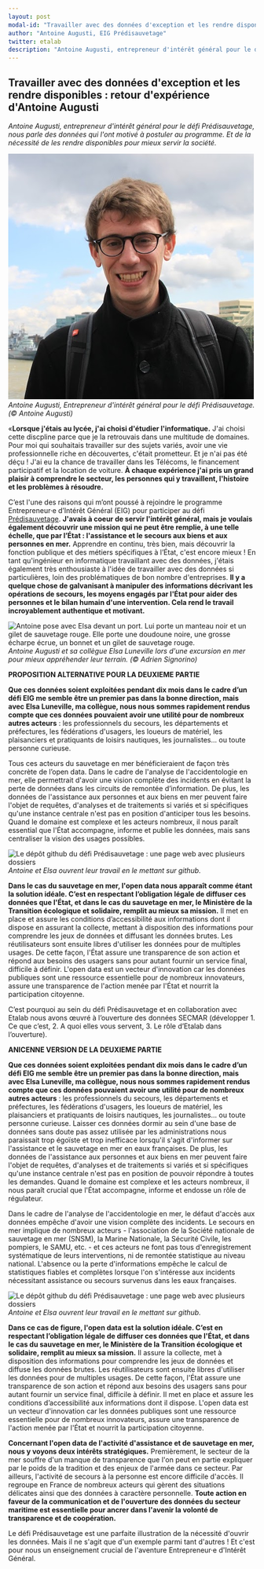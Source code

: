 ```yaml
---
layout: post
modal-id: "Travailler avec des données d'exception et les rendre disponibles : retour d'expérience d'Antoine Augusti"
author: "Antoine Augusti, EIG Prédisauvetage"
twitter: etalab
description: "Antoine Augusti, entrepreneur d'intérêt général pour le défi Prédisauvetage, nous parle des données qui l'ont motivé à postuler au programme. Et de  la nécessité de les rendre disponible en open data pour mieux servir la société."
---
```


## Travailler avec des données d'exception et les rendre disponibles : retour d'expérience d'Antoine Augusti

_Antoine Augusti, entrepreneur d'intérêt général pour le défi
Prédisauvetage, nous parle des données qui l'ont motivé à postuler au
programme.  Et de la nécessité de les rendre disponibles pour mieux
servir la société._

![Antoine, jeune homme blond avec des lunettes, une polaire noire et un sac à dos pose devant un port](/img/article-Antoine-photo-solo.png)
_Antoine Augusti, Entrepreneur d'intérêt général pour le défi Prédisauvetage. (© Antoine Augusti)_

«**Lorsque j'étais au lycée, j'ai choisi d'étudier l'informatique.**
J'ai choisi cette discpline parce que je la retrouvais dans une
multitude de domaines. Pour moi qui souhaitais travailler sur des
sujets variés, avoir une vie professionnelle riche en découvertes,
c'était prometteur. Et je n'ai pas été déçu ! J'ai eu la chance de
travailler dans les Télécoms, le financement participatif et la
location de voiture. **À chaque expérience j'ai pris un grand plaisir
à comprendre le secteur, les personnes qui y travaillent, l'histoire
et les problèmes à résoudre.**

C’est l'une des raisons qui m’ont poussé à rejoindre le programme
Entrepreneur·e d’Intérêt Général (EIG) pour participer au défi
[Prédisauvetage](https://entrepreneur-interet-general.etalab.gouv.fr/defi/2017/09/26/donneesauvetagemaritime/). **J'avais
à coeur de servir l'intérêt général, mais je voulais également
découvrir une mission qui ne peut être remplie, à une telle échelle,
que par l’État : l'assistance et le secours aux biens et aux personnes
en mer.** Apprendre en continu, très bien, mais découvrir la fonction
publique et des métiers spécifiques à l’État, c'est encore mieux ! En
tant qu'ingénieur en informatique travaillant avec des données,
j'étais également très enthousiaste à l'idée de travailler avec des
données si particulières, loin des problématiques de bon nombre
d'entreprises. **Il y a quelque chose de galvanisant à manipuler des
informations décrivant les opérations de secours, les moyens engagés
par l'État pour aider des personnes et le bilan humain d'une
intervention. Cela rend le travail incroyablement authentique et
motivant.**

![Antoine pose avec Elsa devant un port. Lui porte un manteau noir et un gilet de sauvetage rouge. Elle porte une doudoune noire, une grosse écharpe écrue, un bonnet et un gilet de sauvetage rouge.](/img/article-Antoine-photo-avec-Elsa.jpg)
_Antoine Augusti et sa collègue Elsa Luneville lors d'une excursion en mer pour mieux appréhender leur terrain. (© Adrien Signorino)_

**PROPOSITION ALTERNATIVE POUR LA DEUXIEME PARTIE**

**Que ces données soient exploitées pendant dix mois dans le cadre
d’un défi EIG me semble être un premier pas dans la bonne direction,
mais avec Elsa Luneville, ma collègue, nous nous sommes rapidement
rendus compte que ces données pouvaient avoir une utilité pour de
nombreux autres acteurs** : les professionnels du secours, les
départements et préfectures, les fédérations d'usagers, les loueurs de
matériel, les plaisanciers et pratiquants de loisirs nautiques, les
journalistes...  ou toute personne curieuse.

Tous ces acteurs du sauvetage en mer bénéficieraient de façon très
concrète de l’open data.  Dans le cadre de l'analyse de
l'accidentologie en mer, elle permettrait d'avoir une vision complète
des incidents en évitant la perte de données dans les circuits de
remontée d’information.  De plus, les données de l'assistance aux
personnes et aux biens en mer peuvent faire l'objet de requêtes,
d'analyses et de traitements si variés et si spécifiques qu'une
instance centrale n'est pas en position d'anticiper tous les besoins.
Quand le domaine est complexe et les acteurs nombreux, il nous paraît
essential que l'État accompagne, informe et publie les données, mais
sans centraliser la vision des usages possibles.

![Le dépôt github du défi Prédisauvetage : une page web avec plusieurs
dossiers](/img/article-Antoine-github-Prédisauvetage.png) _Antoine et
Elsa ouvrent leur travail en le mettant sur github._

**Dans le cas du sauvetage en mer, l'open data nous apparaît comme
étant la solution idéale.  C’est en respectant l’obligation légale de
diffuser ces données que l'État, et dans le cas du sauvetage en mer,
le Ministère de la Transition écologique et solidaire, remplit au
mieux sa mission.** Il met en place et assure les conditions
d’accessibilité aux informations dont il dispose en assurant la
collecte, mettant à disposition des informations pour comprendre les
jeux de données et diffusant les données brutes.  Les réutilisateurs
sont ensuite libres d'utiliser les données pour de multiples usages.
De cette façon, l'État assure une transparence de son action et répond
aux besoins des usagers sans pour autant fournir un service final,
difficile à définir.  L'open data est un vecteur d'innovation car les
données publiques sont une ressource essentielle pour de nombreux
innovateurs, assure une transparence de l'action menée par l'État et
nourrit la participation citoyenne.

C’est pourquoi au sein du défi Prédisauvetage et en collaboration avec
Etalab nous avons œuvré à l’ouverture des données SECMAR
(développer 1.  Ce que c’est, 2. A quoi elles vous servent, 3. Le rôle
d’Etalab dans l’ouverture).

**ANICENNE VERSION DE LA DEUXIEME PARTIE**

**Que ces données soient exploitées pendant dix mois dans le cadre
d’un défi EIG me semble être un premier pas dans la bonne direction,
mais avec Elsa Luneville, ma collègue, nous nous sommes rapidement
rendus compte que ces données pouvaient avoir une utilité pour de
nombreux autres acteurs** : les professionnels du secours, les
départements et préfectures, les fédérations d'usagers, les loueurs de
matériel, les plaisanciers et pratiquants de loisirs nautiques, les
journalistes...  ou toute personne curieuse. Laisser ces données
dormir au sein d'une base de données sans doute pas assez utilisée par
les administrations nous paraissait trop égoïste et trop inefficace
lorsqu'il s'agit d'informer sur l'assistance et le sauvetage en mer en
eaux françaises.  De plus, les données de l'assistance aux personnes
et aux biens en mer peuvent faire l'objet de requêtes, d'analyses et
de traitements si variés et si spécifiques qu'une instance centrale
n'est pas en position de pouvoir répondre à toutes les demandes.
Quand le domaine est complexe et les acteurs nombreux, il nous paraît
crucial que l'État accompagne, informe et endosse un rôle de
régulateur.

Dans le cadre de l'analyse de l'accidentologie en mer, le défaut
d'accès aux données empêche d'avoir une vision complète des incidents.
Le secours en mer implique de nombreux acteurs - l'association de la
Société nationale de sauvetage en mer (SNSM), la Marine Nationale, la
Sécurité Civile, les pompiers, le SAMU, etc. - et ces acteurs ne font
pas tous d'enregistrement systématique de leurs interventions, ni de
remontée statistique au niveau national.  L'absence ou la perte
d'informations empêche le calcul de statistiques fiables et complètes
lorsque l'on s'intéresse aux incidents nécessitant assistance ou
secours survenus dans les eaux françaises.

![Le dépôt github du défi Prédisauvetage : une page web avec plusieurs dossiers](/img/article-Antoine-github-Prédisauvetage.png)
_Antoine et Elsa ouvrent leur travail en le mettant sur github._

**Dans ce cas de figure, l'open data est la solution idéale. C’est en
respectant l’obligation légale de diffuser ces données que l'État, et
dans le cas du sauvetage en mer, le Ministère de la Transition
écologique et solidaire, remplit au mieux sa mission.** Il assure la
collecte, met à disposition des informations pour comprendre les jeux
de données et diffuse les données brutes. Les réutilisateurs sont
ensuite libres d'utiliser les données pour de multiples usages.  De
cette façon, l'État assure une transparence de son action et répond
aux besoins des usagers sans pour autant fournir un service final,
difficile à définir.  Il met en place et assure les conditions
d’accessibilité aux informations dont il dispose.  L'open data est un
vecteur d'innovation car les données publiques sont une ressource
essentielle pour de nombreux innovateurs, assure une transparence de
l'action menée par l'État et nourrit la participation citoyenne.

**Concernant l'open data de l'activité d'assistance et de sauvetage en
mer, nous y voyons deux intérêts stratégiques.** Premièrement, le
secteur de la mer souffre d'un manque de transparence que l'on peut en
partie expliquer par le poids de la tradition et des enjeux de l'armée
dans ce secteur.  Par ailleurs, l'activité de secours à la personne
est encore difficile d'accès. Il regroupe en France de nombreux
acteurs qui gèrent des situations délicates ainsi que des données à
caractère personnelle.  **Toute action en faveur de la communication
et de l'ouverture des données du secteur maritime est essentielle pour
ancrer dans l'avenir la volonté de transparence et de coopération.**

Le défi Prédisauvetage est une parfaite illustration de la nécessité
d'ouvrir les données.  Mais il ne s'agit que d'un exemple parmi tant
d'autres !  Et c'est pour nous un enseignement crucial de l'aventure
Entrepreneur·e d'Intérêt Général.
